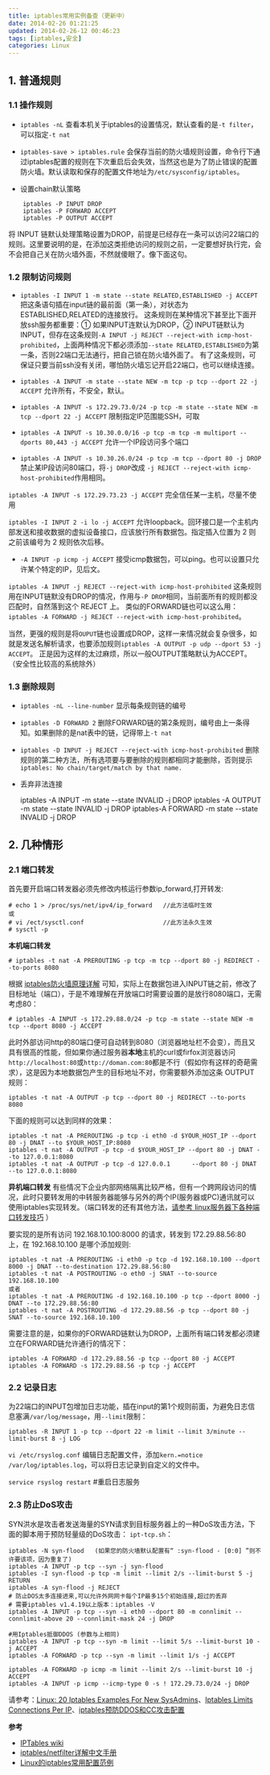 ```yaml
---
title: iptables常用实例备查（更新中）
date: 2014-02-26 01:21:25
updated: 2014-02-26-12 00:46:23
tags: [iptables,安全]
categories: Linux
---
```


## 1. 普通规则 ##

### 1.1 操作规则 ###
- `iptables -nL`
查看本机关于iptables的设置情况，默认查看的是`-t filter`，可以指定`-t nat`
- `iptables-save > iptables.rule`
会保存当前的防火墙规则设置，命令行下通过iptables配置的规则在下次重启后会失效，当然这也是为了防止错误的配置防火墙。默认读取和保存的配置文件地址为`/etc/sysconfig/iptables`。

- 设置chain默认策略
```
    iptables -P INPUT DROP
    iptables -P FORWARD ACCEPT
    iptables -P OUTPUT ACCEPT
```
将 INPUT 链默认处理策略设置为DROP，前提是已经存在一条可以访问22端口的规则。这里要说明的是，在添加这类拒绝访问的规则之前，一定要想好执行完，会不会把自己关在防火墙外面，不然就傻眼了。像下面这句。

### 1.2 限制访问规则 ###
- `iptables -I INPUT 1 -m state --state RELATED,ESTABLISHED -j ACCEPT`
把这条语句插在input链的最前面（第一条），对状态为ESTABLISHED,RELATED的连接放行。
这条规则在某种情况下甚至比下面开放ssh服务都重要：① 如果INPUT连默认为DROP，② INPUT链默认为INPUT，但存在这条规则`-A INPUT -j REJECT --reject-with icmp-host-prohibited`，上面两种情况下都必须添加`--state RELATED,ESTABLISHED`为第一条，否则22端口无法通行，把自己锁在防火墙外面了。
有了这条规则，可保证只要当前ssh没有关闭，哪怕防火墙忘记开启22端口，也可以继续连接。

- `iptables -A INPUT -m state --state NEW -m tcp -p tcp --dport 22 -j ACCEPT`
允许所有，不安全，默认。

- `iptables -A INPUT -s 172.29.73.0/24 -p tcp -m state --state NEW -m tcp --dport 22 -j ACCEPT`
限制指定IP范围能SSH，可取

- `iptables -A INPUT -s 10.30.0.0/16 -p tcp -m tcp -m multiport --dports 80,443 -j ACCEPT`
允许一个IP段访问多个端口

- `iptables -A INPUT -s 10.30.26.0/24 -p tcp -m tcp --dport 80 -j DROP`
禁止某IP段访问80端口，将`-j DROP`改成 `-j REJECT --reject-with icmp-host-prohibited`作用相同。

`iptables -A INPUT -s 172.29.73.23 -j ACCEPT`
完全信任某一主机，尽量不使用

`iptables -I INPUT 2 -i lo -j ACCEPT`
允许loopback。回环接口是一个主机内部发送和接收数据的虚拟设备接口，应该放行所有数据包。指定插入位置为 2 则之前该编号为 2 规则依次后移。

- `-A INPUT -p icmp -j ACCEPT`
接受icmp数据包，可以ping。也可以设置只允许某个特定的IP，见后文。

`iptables -A INPUT -j REJECT --reject-with icmp-host-prohibited`
这条规则用在INPUT链默没有DROP的情况，作用与`-P DROP`相同，当前面所有的规则都没匹配时，自然落到这个 REJECT 上。
类似的FORWARD链也可以这么用：`iptables -A FORWARD -j REJECT --reject-with icmp-host-prohibited`。

当然，更强的规则是将`OUPUT`链也设置成DROP，这样一来情况就会复杂很多，如就是发送名解析请求，也要添加规则`iptables -A OUTPUT -p udp --dport 53 -j ACCEPT`。
正是因为这样的太过麻烦，所以一般OUTPUT策略默认为ACCEPT。（安全性比较高的系统除外）

### 1.3 删除规则 ###

- `iptables -nL --line-number`
显示每条规则链的编号

- `iptables -D FORWARD 2`
删除FORWARD链的第2条规则，编号由上一条得知。如果删除的是nat表中的链，记得带上`-t nat`

- `iptables -D INPUT -j REJECT --reject-with icmp-host-prohibited`
删除规则的第二种方法，所有选项要与要删除的规则都相同才能删除，否则提示`iptables: No chain/target/match by that name.`

- 丢弃非法连接

    iptables -A INPUT   -m state --state INVALID -j DROP
    iptables -A OUTPUT -m state --state INVALID -j DROP
    iptables-A FORWARD -m state --state INVALID -j DROP


## 2. 几种情形 ##

### 2.1 端口转发 ###
首先要开启端口转发器必须先修改内核运行参数ip_forward,打开转发:
```
# echo 1 > /proc/sys/net/ipv4/ip_forward   //此方法临时生效
或
# vi /ect/sysctl.conf                      //此方法永久生效
# sysctl -p 
```

**本机端口转发**

    # iptables -t nat -A PREROUTING -p tcp -m tcp --dport 80 -j REDIRECT --to-ports 8080

根据 [iptables防火墙原理详解](http://xgknight.com/2014/02/23/iptables-understand/) 可知，实际上在数据包进入INPUT链之前，修改了目标地址（端口），于是不难理解在开放端口时需要设置的是放行8080端口，无需考虑80：

    # iptables -A INPUT -s 172.29.88.0/24 -p tcp -m state --state NEW -m tcp --dport 8080 -j ACCEPT

此时外部访问http的80端口便可自动转到8080（浏览器地址栏不会变），而且又具有很高的性能，但如果你通过服务器**本地**主机的curl或firfox浏览器访问`http://localhost:80`或`http://doman.com:80`都是不行（假如你有这样的奇葩需求），这是因为本地数据包产生的目标地址不对，你需要额外添加这条 OUTPUT 规则：

    iptables -t nat -A OUTPUT -p tcp --dport 80 -j REDIRECT --to-ports 8080

下面的规则可以达到同样的效果：

	iptables -t nat -A PREROUTING -p tcp -i eth0 -d $YOUR_HOST_IP --dport 80 -j DNAT --to $YOUR_HOST_IP:8080
	iptables -t nat -A OUTPUT -p tcp -d $YOUR_HOST_IP --dport 80 -j DNAT --to 127.0.0.1:8080
    iptables -t nat -A OUTPUT -p tcp -d 127.0.0.1      --dport 80 -j DNAT --to 127.0.0.1:8080

**异机端口转发**
有些情况下企业内部网络隔离比较严格，但有一个跨网段访问的情况，此时只要转发用的中转服务器能够与另外的两个IP(服务器或PC)通讯就可以使用iptables实现转发。（端口转发的还有其他方法，[请参考 linux服务器下各种端口转发技巧](http://) ）

要实现的是所有访问 192.168.10.100:8000 的请求，转发到 172.29.88.56:80 上，在 192.168.10.100 是哪个添加规则:

	iptables -t nat -A PREROUTING -i eth0 -p tcp -d 192.168.10.100 --dport 8000 -j DNAT --to-destination 172.29.88.56:80
    iptables -t nat -A POSTROUTING -o eth0 -j SNAT --to-source 192.168.10.100
    或者
    iptables -t nat -A PREROUTING -d 192.168.10.100 -p tcp --dport 8000 -j DNAT --to 172.29.88.56:80
    iptables -t nat -A POSTROUTING -d 172.29.88.56 -p tcp --dport 80 -j SNAT --to-source 192.168.10.100

需要注意的是，如果你的FORWARD链默认为DROP，上面所有端口转发都必须建立在FORWARD链允许通行的情况下：

    iptables -A FORWARD -d 172.29.88.56 -p tcp --dport 80 -j ACCEPT
    iptables -A FORWARD -s 172.29.88.56 -p tcp -j ACCEPT

### 2.2 记录日志 ###

为22端口的INPUT包增加日志功能，插在input的第1个规则前面，为避免日志信息塞满`/var/log/message`，用`--limit`限制：

    iptables -R INPUT 1 -p tcp --dport 22 -m limit --limit 3/minute --limit-burst 8 -j LOG

`vi /etc/rsyslog.conf` 编辑日志配置文件，添加`kern.=notice   /var/log/iptables.log`，可以将日志记录到自定义的文件中。

`service rsyslog restart` #重启日志服务

### 2.3 防止DoS攻击 ###
SYN洪水是攻击者发送海量的SYN请求到目标服务器上的一种DoS攻击方法，下面的脚本用于预防轻量级的DoS攻击：
`ipt-tcp.sh`：
```  
iptables -N syn-flood   (如果您的防火墙默认配置有“ :syn-flood - [0:0] ”则不许要该项，因为重复了)
iptables -A INPUT -p tcp --syn -j syn-flood   
iptables -I syn-flood -p tcp -m limit --limit 2/s --limit-burst 5 -j RETURN   
iptables -A syn-flood -j REJECT   
# 防止DOS太多连接进来,可以允许外网网卡每个IP最多15个初始连接,超过的丢弃
# 需要iptables v1.4.19以上版本：iptables -V 
iptables -A INPUT -p tcp --syn -i eth0 --dport 80 -m connlimit --connlimit-above 20 --connlimit-mask 24 -j DROP   

#用Iptables抵御DDOS (参数与上相同)   
iptables -A INPUT -p tcp --syn -m limit --limit 5/s --limit-burst 10 -j ACCEPT  
iptables -A FORWARD -p tcp --syn -m limit --limit 1/s -j ACCEPT 

iptables -A FORWARD -p icmp -m limit --limit 2/s --limit-burst 10 -j ACCEPT
iptables -A INPUT -p icmp --icmp-type 0 -s ! 172.29.73.0/24 -j DROP
```
请参考：[Linux: 20 Iptables Examples For New SysAdmins](http://www.cyberciti.biz/tips/linux-iptables-examples.html)、[Iptables Limits Connections Per IP](http://www.cyberciti.biz/faq/iptables-connection-limits-howto/)、[iptables预防DDOS和CC攻击配置](http://blog.csdn.net/zqtsx/article/details/9405515)

**参考**

- [IPTables wiki](http://wiki.centos.org/zh/HowTos/Network/IPTables)
- [iptables/netfilter详解中文手册](http://www.ha97.com/4095.html)
- [Linux的iptables常用配置范例](http://www.ha97.com/3928.html)
